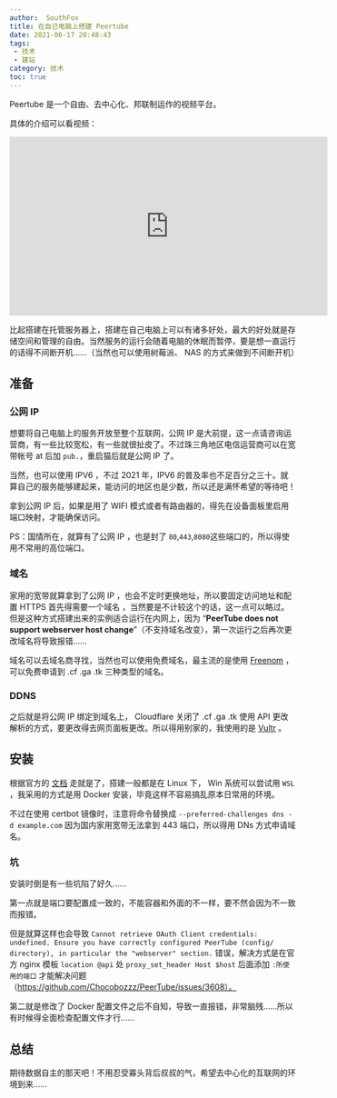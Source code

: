 ```yaml
---
author:  SouthFox
title: 在自己电脑上搭建 Peertube
date: 2021-06-17 20:48:43
tags:
 - 技术
 - 建站 
category: 技术
toc: true
---
```


Peertube 是一个自由、去中心化、邦联制运作的视频平台。

<!--more-->

具体的介绍可以看视频：

<iframe width="560" height="315" sandbox="allow-same-origin allow-scripts allow-popups" title="What is PeerTube?" src="https://framatube.org/videos/embed/9c9de5e8-0a1e-484a-b099-e80766180a6d?subtitle=zh" frameborder="0" allowfullscreen></iframe>

比起搭建在托管服务器上，搭建在自己电脑上可以有诸多好处，最大的好处就是存储空间和管理的自由。当然服务的运行会随着电脑的休眠而暂停，要是想一直运行的话得不间断开机……（当然也可以使用树莓派、 NAS 的方式来做到不间断开机）



## 准备

### 公网 IP

想要将自己电脑上的服务开放至整个互联网，公网 IP 是大前提，这一点请咨询运营商，有一些比较宽松，有一些就很扯皮了。不过珠三角地区电信运营商可以在宽带帐号 at 后加 `pub.`，重启猫后就是公网 IP 了。

当然，也可以使用 IPV6 ，不过 2021 年，IPV6 的普及率也不足百分之三十。就算自己的服务能够建起来，能访问的地区也是少数，所以还是满怀希望的等待吧！ 

拿到公网 IP 后，如果是用了 WIFI 模式或者有路由器的，得先在设备面板里启用端口映射，才能确保访问。



PS：国情所在，就算有了公网 IP ，也是封了 `80`,`443`,`8080`这些端口的，所以得使用不常用的高位端口。



### 域名

家用的宽带就算拿到了公网 IP ，也会不定时更换地址，所以要固定访问地址和配置 HTTPS 首先得需要一个域名 ，当然要是不计较这个的话，这一点可以略过。但是这种方式搭建出来的实例适合运行在内网上，因为  “**PeerTube does not support webserver host change**”（不支持域名改变），第一次运行之后再次更改域名将导致报错……

域名可以去域名商寻找，当然也可以使用免费域名，最主流的是使用 [Freenom](https://www.freenom.com/zh/index.html?lang=zh) ，可以免费申请到 .cf .ga .tk 三种类型的域名。



### DDNS

之后就是将公网 IP 绑定到域名上， Cloudflare 关闭了 .cf .ga .tk 使用 API 更改解析的方式，要更改得去网页面板更改。所以得用别家的，我使用的是 [Vultr](https://www.vultr.com/docs/how-to-setup-dynamic-dns) 。



## 安装

根据官方的 [文档](https://docs.joinpeertube.org/) 走就是了，搭建一般都是在 Linux 下， Win 系统可以尝试用 `WSL` ，我采用的方式是用 Docker 安装，毕竟这样不容易搞乱原本日常用的环境。

不过在使用 certbot 镜像时，注意将命令替换成 `--preferred-challenges dns -d example.com` 因为国内家用宽带无法拿到 443 端口，所以得用 DNs 方式申请域名。

### 坑

安装时倒是有一些坑陷了好久……

第一点就是端口要配置成一致的，不能容器和外面的不一样，要不然会因为不一致而报错。

但是就算这样也会导致 `Cannot retrieve OAuth Client credentials: undefined. Ensure you have correctly configured PeerTube (config/ directory), in particular the "webserver" section.` 错误，解决方式是在官方 nginx 模板 `location @api` 处 `proxy_set_header Host $host` 后面添加 `:所使用的端口` 才能解决问题（https://github.com/Chocobozzz/PeerTube/issues/3608）。



第二就是修改了 Docker 配置文件之后不自知，导致一直报错，非常脑残……所以有时候得全面检查配置文件才行…… 



## 总结

期待数据自主的那天吧！不用忍受寡头背后叔叔的气，希望去中心化的互联网的环境到来……
